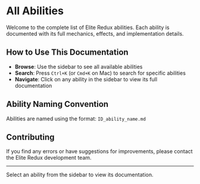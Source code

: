 # All Abilities

Welcome to the complete list of Elite Redux abilities. Each ability is documented with its full mechanics, effects, and implementation details.

## How to Use This Documentation

- **Browse**: Use the sidebar to see all available abilities
- **Search**: Press `Ctrl+K` (or `Cmd+K` on Mac) to search for specific abilities
- **Navigate**: Click on any ability in the sidebar to view its full documentation

## Ability Naming Convention

Abilities are named using the format: `ID_ability_name.md`

## Contributing

If you find any errors or have suggestions for improvements, please contact the Elite Redux development team.

---

Select an ability from the sidebar to view its documentation.
